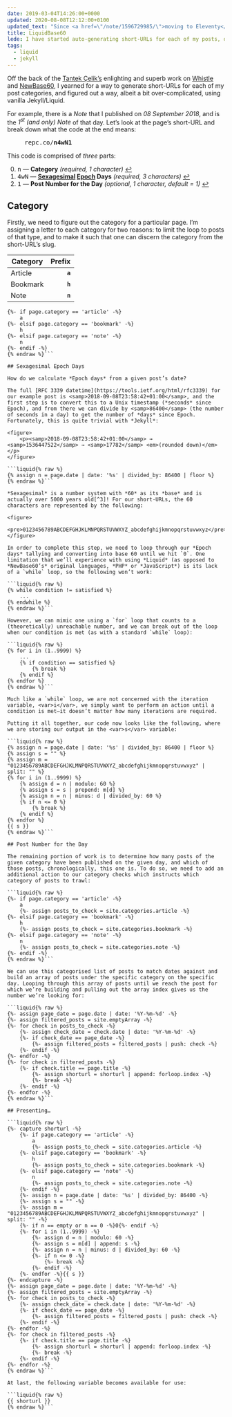 ```yaml
---
date: 2019-03-04T14:26:00+0000
updated: 2020-08-08T12:12:00+0100
updated_text: "Since <a href=\"/note/1596729985/\">moving to Eleventy</a> I have recreated this functionality using Nunjucks the same way I did using Liquid. For all intents and purposes everything in this article still stands, but if you'd like to see how I’m achieving this now, <a href=\"https://github.com/chrisburnell/chrisburnell.com/blob/main/src/includes/formats/newBase60.js\">check out the source</a>."
title: LiquidBase60
lede: I have started auto-generating short-URLs for each of my posts, old and new, and opted to implement Tantek Çelik's <a href="http://tantek.pbworks.com/w/page/19402946/NewBase60" rel="external"><abbr title="A base 60 numbering system using only ASCII numbers and letters">NewBase60</abbr></a> for representing the unique URLs, but I've done so with Liquid so it plays nicely with my Jekyll-powered website.
tags:
  - liquid
  - jekyll
---
```


Off the back of the [Tantek Çelik’s](http://tantek.com/) enlighting and superb work on [Whistle](http://tantek.pbworks.com/w/page/21743973/Whistle) and [NewBase60](http://tantek.pbworks.com/w/page/19402946/NewBase60), I yearned for a way to generate short-URLs for each of my post categories, and figured out a way, albeit a bit over-complicated, using vanilla Jekyll/Liquid.

For example, there is a *Note* that I published on *08 September 2018*, and is the *1<sup>st</sup> (and only) Note* of that day. Let’s look at the page’s short-URL and break down what the code at the end means:

<figure>
    <samp class="beta">repc.co/<strong style="color: var(--color-raven);">n</strong><strong style="color: var(--color-canada);">4wN</strong><strong style="color: var(--color-liquid);">1</strong></samp>
</figure>

This code is comprised of *three* parts:

0. <samp class="strong" style="color: var(--color-raven);">n</samp> — **Category** *(required, 1 character)* <a href="#post-type">↩</a>
0. <samp class="strong" style="color: var(--color-canada);">4wN</samp> — **[Sexagesimal](https://en.wikipedia.org/wiki/Sexagesimal) [Epoch](https://en.wikipedia.org/wiki/Unix_time) Days** *(required, 3 characters)* <a href="#sexagesimal-epoch-days">↩</a>
0. <samp class="strong" style="color: var(--color-liquid);">1</samp> — **Post Number for the Day** *(optional, 1 character, default = 1)* <a href="#post-number-for-the-day">↩</a>

## Category

Firstly, we need to figure out the category for a particular page. I’m assigning a letter to each category for two reasons: to limit the loop to posts of that type, and to make it such that one can discern the category from the short-URL’s slug.

| Category | Prefix  |
| -------- | ------: |
| Article  | **`a`** |
| Bookmark | **`h`** |
| Note     | **`n`** |

```liquid{% raw %}
{%- if page.category == 'article' -%}
    a
{%- elsif page.category == 'bookmark' -%}
    h
{%- elsif page.category == 'note' -%}
    n
{%- endif -%}
{% endraw %}```

## Sexagesimal Epoch Days

How do we calculate *Epoch days* from a given post’s date?

The full [RFC 3339 datetime](https://tools.ietf.org/html/rfc3339) for our example post is <samp>2018-09-08T23:58:42+01:00</samp>, and the first step is to convert this to a Unix timestamp (*seconds* since Epoch), and from there we can divide by <samp>86400</samp> (the number of seconds in a day) to get the number of *days* since Epoch. Fortunately, this is quite trivial with *Jekyll*:

<figure>
    <p><samp>2018-09-08T23:58:42+01:00</samp> → <samp>1536447522</samp> → <samp>17782</samp> <em>(rounded down)</em></p>
</figure>

```liquid{% raw %}
{% assign n = page.date | date: '%s' | divided_by: 86400 | floor %}
{% endraw %}```

*Sexagesimal* is a number system with *60* as its *base* and is actually over 5000 years old[^3]! For our short-URLs, the 60 characters are represented by the following:

<figure>
    <pre>0123456789ABCDEFGHJKLMNPQRSTUVWXYZ_abcdefghijkmnopqrstuvwxyz</pre>
</figure>

In order to complete this step, we need to loop through our *Epoch days* tallying and converting into base 60 until we hit `0`. One limitation that we’ll experience with using *Liquid* (as opposed to *NewBase60’s* original languages, *PHP* or *JavaScript*) is its lack of a `while` loop, so the following won’t work:

```liquid{% raw %}
{% while condition != satisfied %}
    ...
{% endwhile %}
{% endraw %}```

However, we can mimic one using a `for` loop that counts to a (theoretically) unreachable number, and we can break out of the loop when our condition is met (as with a standard `while` loop):

```liquid{% raw %}
{% for i in (1..9999) %}
    ...
    {% if condition == satisfied %}
        {% break %}
    {% endif %}
{% endfor %}
{% endraw %}```

Much like a `while` loop, we are not concerned with the iteration variable, <var>i</var>, we simply want to perform an action until a condition is met—it doesn’t matter how many iterations are required.

Putting it all together, our code now looks like the following, where we are storing our output in the <var>s</var> variable:

```liquid{% raw %}
{% assign n = page.date | date: '%s' | divided_by: 86400 | floor %}
{% assign s = "" %}
{% assign m = "0123456789ABCDEFGHJKLMNPQRSTUVWXYZ_abcdefghijkmnopqrstuvwxyz" | split: "" %}
{% for i in (1..9999) %}
    {% assign d = n | modulo: 60 %}
    {% assign s = s | prepend: m[d] %}
    {% assign n = n | minus: d | divided_by: 60 %}
    {% if n <= 0 %}
        {% break %}
    {% endif %}
{% endfor %}
{{ s }}
{% endraw %}```

## Post Number for the Day

The remaining portion of work is to determine how many posts of the given category have been published on the given day, and which of those posts, chronologically, this one is. To do so, we need to add an additional action to our category checks which instructs which category of posts to trawl:

```liquid{% raw %}
{%- if page.category == 'article' -%}
    a
    {%- assign posts_to_check = site.categories.article -%}
{%- elsif page.category == 'bookmark' -%}
    h
    {%- assign posts_to_check = site.categories.bookmark -%}
{%- elsif page.category == 'note' -%}
    n
    {%- assign posts_to_check = site.categories.note -%}
{%- endif -%}
{% endraw %}```

We can use this categorised list of posts to match dates against and build an array of posts under the specific category on the specific day. Looping through this array of posts until we reach the post for which we’re building and pulling out the array index gives us the number we’re looking for:

```liquid{% raw %}
{%- assign page_date = page.date | date: '%Y-%m-%d' -%}
{%- assign filtered_posts = site.emptyArray -%}
{%- for check in posts_to_check -%}
    {%- assign check_date = check.date | date: '%Y-%m-%d' -%}
    {%- if check_date == page_date -%}
        {%- assign filtered_posts = filtered_posts | push: check -%}
    {%- endif -%}
{%- endfor -%}
{%- for check in filtered_posts -%}
    {%- if check.title == page.title -%}
        {%- assign shorturl = shorturl | append: forloop.index -%}
        {%- break -%}
    {%- endif -%}
{%- endfor -%}
{% endraw %}```

## Presenting…

```liquid{% raw %}
{%- capture shorturl -%}
    {%- if page.category == 'article' -%}
        a
        {%- assign posts_to_check = site.categories.article -%}
    {%- elsif page.category == 'bookmark' -%}
        h
        {%- assign posts_to_check = site.categories.bookmark -%}
    {%- elsif page.category == 'note' -%}
        n
        {%- assign posts_to_check = site.categories.note -%}
    {%- endif -%}
    {%- assign n = page.date | date: '%s' | divided_by: 86400 -%}
    {%- assign s = "" -%}
    {%- assign m = "0123456789ABCDEFGHJKLMNPQRSTUVWXYZ_abcdefghijkmnopqrstuvwxyz" | split: "" -%}
    {%- if n == empty or n == 0 -%}0{%- endif -%}
    {%- for i in (1..9999) -%}
        {%- assign d = n | modulo: 60 -%}
        {%- assign s = m[d] | append: s -%}
        {%- assign n = n | minus: d | divided_by: 60 -%}
        {%- if n <= 0 -%}
            {%- break -%}
        {%- endif -%}
    {%- endfor -%}{{ s }}
{%- endcapture -%}
{%- assign page_date = page.date | date: '%Y-%m-%d' -%}
{%- assign filtered_posts = site.emptyArray -%}
{%- for check in posts_to_check -%}
    {%- assign check_date = check.date | date: '%Y-%m-%d' -%}
    {%- if check_date == page_date -%}
        {%- assign filtered_posts = filtered_posts | push: check -%}
    {%- endif -%}
{%- endfor -%}
{%- for check in filtered_posts -%}
    {%- if check.title == page.title -%}
        {%- assign shorturl = shorturl | append: forloop.index -%}
        {%- break -%}
    {%- endif -%}
{%- endfor -%}
{% endraw %}```

At last, the following variable becomes available for use:

```liquid{% raw %}
{{ shorturl }}
{% endraw %}```
